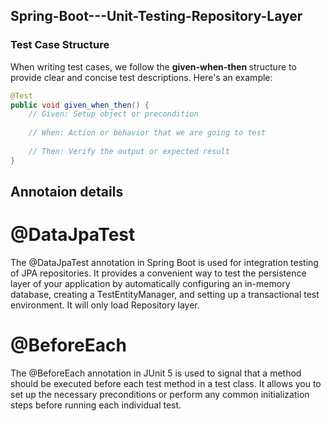 ## Spring-Boot---Unit-Testing-Repository-Layer

### Test Case Structure

When writing test cases, we follow the <b>given-when-then </b> structure to provide clear and concise test descriptions. Here's an example:

```java
@Test
public void given_when_then() {
    // Given: Setup object or precondition
    
    // When: Action or behavior that we are going to test
    
    // Then: Verify the output or expected result
}
```

## Annotaion details

# @DataJpaTest
The @DataJpaTest annotation in Spring Boot is used for integration testing of JPA repositories. It provides a convenient way to test the persistence layer of your application by automatically configuring an in-memory database, creating a TestEntityManager, and setting up a transactional test environment.
It will only load Repository layer.

# @BeforeEach
The @BeforeEach annotation in JUnit 5 is used to signal that a method should be executed before each test method in a test class. It allows you to set up the necessary preconditions or perform any common initialization steps before running each individual test.

